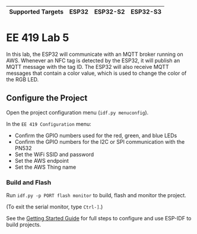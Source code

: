 | Supported Targets | ESP32 | ESP32-S2 | ESP32-S3 |
| ----------------- | ----- | -------- | -------- |

# EE 419 Lab 5

In this lab, the ESP32 will communicate with an MQTT broker running on AWS. Whenever 
an NFC tag is detected by the ESP32, it will publish an MQTT message with the tag ID.
The ESP32 will also receive MQTT messages that contain a color value, which is used
to change the color of the RGB LED.

## Configure the Project

Open the project configuration menu (`idf.py menuconfig`).

In the `EE 419 Configuration` menu:

* Confirm the GPIO numbers used for the red, green, and blue LEDs
* Confirm the GPIO numbers for the I2C or SPI communication with the PN532
* Set the WiFi SSID and password
* Set the AWS endpoint
* Set the AWS Thing name

### Build and Flash

Run `idf.py -p PORT flash monitor` to build, flash and monitor the project.

(To exit the serial monitor, type ``Ctrl-]``.)

See the [Getting Started Guide](https://docs.espressif.com/projects/esp-idf/en/latest/get-started/index.html) for full steps to configure and use ESP-IDF to build projects.

